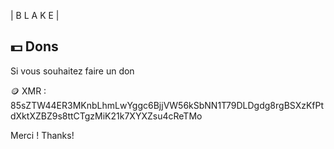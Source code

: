 | B L A K E |



## 💵 Dons

Si vous souhaitez faire un don

🪙 XMR : 85sZTW44ER3MKnbLhmLwYggc6BjjVW56kSbNN1T79DLDgdg8rgBSXzKfPtdXktXZBZ9s8ttCTgzMiK21k7XYXZsu4cReTMo

Merci !
Thanks!





